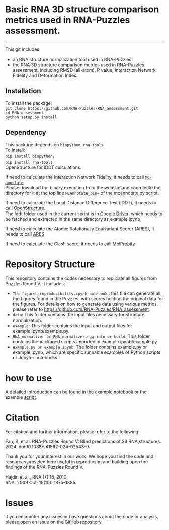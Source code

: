 # Basic RNA 3D structure comparison metrics used in RNA-Puzzles assessment. 
---

This git includes:  

* an RNA structure normalization tool used in RNA-Puzzles.
* the RNA 3D structure comparison metrics used in RNA-Puzzles assessment, including RMSD (all-atom), P value, Interaction Network Fidelity and Deformation Index. 

## Installation
To install the package:    
`git clone https://github.com/RNA-Puzzles/RNA_assessment.git`    
`cd RNA_assessment`    
`python setup.py install`    


## Dependency
This package depends on `biopython`, `rna-tools`   
To install:   
`pip install biopython`，  
`pip install rna-tools`,  
OpenStructure for lDDT calculations.

If need to calculate the Interaction Network Fidelity, it needs to call [`MC-annotate`](https://major.iric.ca/MajorLabEn/MC-Tools.html).    
Please download the binary execution from the website and coordinate the directory for it at the top line `MCAnnotate_bin=` of the mcannotate.py script. 

If need to calculate the Local Distance Difference Test (lDDT), it needs to call [OpenStructure](https://openstructure.org/download).    
The lddt folder used in the current script is in [Google Driver](https://drive.google.com/drive/folders/1ZuugpvBi90LG9nW3RZ9BIbxOMDUqxfmw?usp=sharing), which needs to be fetched and extracted in the same directory as example.ipynb


If need to calculate the Atomic Rotationally Equivariant Scorer (ARES), it needs to call [ARES](https://www.science.org/doi/10.1126/science.abe5650)

If need to calculate the Clash score, it needs to call [MolProbity](http://molprobity.biochem.duke.edu/)
        
         
# Repository Structure
This repository contains the codes necessary to replicate all figures from Puzzles Round V. It includes:

- `The figures_reproducibility.ipynb notebook` : this file can generate all the figures found in the Puzzles, with scores holding the original data for the figures. For details on how to generate data using various metrics, please refer to https://github.com/RNA-Puzzles/RNA_assessment.
- `data`: This folder contains the input files necessary for structure normalization.
- `example`: This folder contains the input and output files for example.ipynb/example.py.
- `RNA_normalizer or RNA_normalizer.egg-info or build`: This folder contains the packaged scripts imported in example.ipynb/example.py
- `example.py or example.ipynb`: The folder contains example.py or example.ipynb, which are specific runnable examples of Python scripts or Jupyter notebooks.

# how to use
A detailed introduction can be found in the example [notebook](https://github.com/RNA-Puzzles/RNA_assessment/blob/master/example.ipynb) or the example [script](https://github.com/RNA-Puzzles/RNA_assessment/blob/master/example/example.py). 


# Citation
For citation and further information, please refer to the following:

Fan, B. et al. RNA-Puzzles Round V: Blind predictions of 23 RNA structures. 2024. doi:10.1038/s41592-024-02543-9.

Thank you for your interest in our work. We hope you find the code and resources provided here useful in reproducing and building upon the findings of the RNA-Puzzles Round V.

Hajdin et al., RNA (7) 16, 2010  
RNA. 2009 Oct; 15(10): 1875–1885.

# Issues
If you encounter any issues or have questions about the code or analysis, please open an issue on the GitHub repository.
